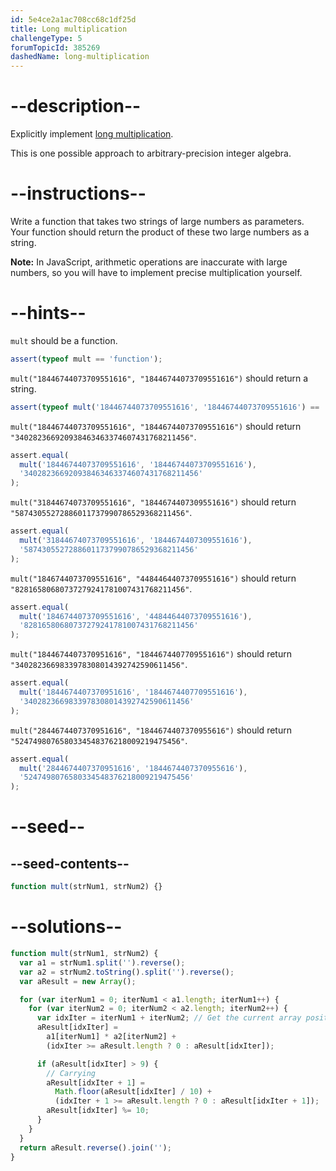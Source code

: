 ```yaml
---
id: 5e4ce2a1ac708cc68c1df25d
title: Long multiplication
challengeType: 5
forumTopicId: 385269
dashedName: long-multiplication
---
```


# --description--

Explicitly implement [long multiplication](<https://en.wikipedia.org/wiki/long multiplication>).

This is one possible approach to arbitrary-precision integer algebra.

# --instructions--

Write a function that takes two strings of large numbers as parameters. Your function should return the product of these two large numbers as a string.

**Note:** In JavaScript, arithmetic operations are inaccurate with large numbers, so you will have to implement precise multiplication yourself.

# --hints--

`mult` should be a function.

```js
assert(typeof mult == 'function');
```

`mult("18446744073709551616", "18446744073709551616")` should return a string.

```js
assert(typeof mult('18446744073709551616', '18446744073709551616') == 'string');
```

`mult("18446744073709551616", "18446744073709551616")` should return `"340282366920938463463374607431768211456"`.

```js
assert.equal(
  mult('18446744073709551616', '18446744073709551616'),
  '340282366920938463463374607431768211456'
);
```

`mult("31844674073709551616", "1844674407309551616")` should return `"58743055272886011737990786529368211456"`.

```js
assert.equal(
  mult('31844674073709551616', '1844674407309551616'),
  '58743055272886011737990786529368211456'
);
```

`mult("1846744073709551616", "44844644073709551616")` should return `"82816580680737279241781007431768211456"`.

```js
assert.equal(
  mult('1846744073709551616', '44844644073709551616'),
  '82816580680737279241781007431768211456'
);
```

`mult("1844674407370951616", "1844674407709551616")` should return `"3402823669833978308014392742590611456"`.

```js
assert.equal(
  mult('1844674407370951616', '1844674407709551616'),
  '3402823669833978308014392742590611456'
);
```

`mult("2844674407370951616", "1844674407370955616")` should return `"5247498076580334548376218009219475456"`.

```js
assert.equal(
  mult('2844674407370951616', '1844674407370955616'),
  '5247498076580334548376218009219475456'
);
```

# --seed--

## --seed-contents--

```js
function mult(strNum1, strNum2) {}
```

# --solutions--

```js
function mult(strNum1, strNum2) {
  var a1 = strNum1.split('').reverse();
  var a2 = strNum2.toString().split('').reverse();
  var aResult = new Array();

  for (var iterNum1 = 0; iterNum1 < a1.length; iterNum1++) {
    for (var iterNum2 = 0; iterNum2 < a2.length; iterNum2++) {
      var idxIter = iterNum1 + iterNum2; // Get the current array position.
      aResult[idxIter] =
        a1[iterNum1] * a2[iterNum2] +
        (idxIter >= aResult.length ? 0 : aResult[idxIter]);

      if (aResult[idxIter] > 9) {
        // Carrying
        aResult[idxIter + 1] =
          Math.floor(aResult[idxIter] / 10) +
          (idxIter + 1 >= aResult.length ? 0 : aResult[idxIter + 1]);
        aResult[idxIter] %= 10;
      }
    }
  }
  return aResult.reverse().join('');
}
```
